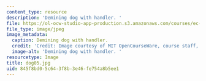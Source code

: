 ```yaml
---
content_type: resource
description: 'Demining dog with handler. '
file: https://ol-ocw-studio-app-production.s3.amazonaws.com/courses/ec-s06-design-for-demining-spring-2007/845f8bd05c643f8b3e46fe754a8b5ee1_dog05.jpg
file_type: image/jpeg
image_metadata:
  caption: Demining dog with handler.
  credit: 'Credit: Image courtesy of MIT OpenCourseWare, course staff, and students.'
  image-alt: 'Demining dog with handler. '
resourcetype: Image
title: dog05.jpg
uid: 845f8bd0-5c64-3f8b-3e46-fe754a8b5ee1
---
```

